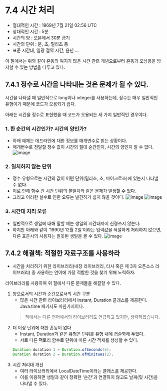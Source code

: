 # 7.4 시간 처리

- 절대적인 시간 : 1969년 7월 21일 02:56 UTC
- 상대적인 시간 : 5분
- 시간의 양 : 오븐에서 30분 굽기
- 시간의 단위 : 분, 초, 밀리초 등
- 표준 시간대, 일광 절약 시간, 윤년 ...

이 절에서는 위와 같이 혼동의 여지가 많은 시간 관련 개념으로부터 혼동과 오남용을 방지할 수 있는 방법을 다루고 있다.

## 7.4.1 정수로 시간을 나타내는 것은 문제가 될 수 있다.
시간을 나타낼 때 일반적으로 long이나 integer를 사용하는데, 정수는 매우 일반적인 유형이기 때문에 코드가 오용되기 쉽다.

아래는 시간을 정수로 표현했을 때 코드가 오용되는 세 가지 일반적인 경우이다.

### 1. 한 순간의 시간인가? 시간의 양인가?
   - 아래 예제는 데드라인에 대한 정보를 매개변수로 받는 상황이다.
   - 매개변수로 전달할 정수 값이 시간의 절대 순간인지, 시간의 양인지 알 수 없다.
  ![image](https://user-images.githubusercontent.com/97426362/226121769-f4c0cd49-3340-4a1f-a190-9b3d2941f74f.png)

### 2. 일치하지 않는 단위
   - 정수 유형으로는 시간의 값이 어떤 단위(밀리초, 초, 마이크로초)에 있는지 나타낼 수 없다.
   - 이로 인해 함수 간 시간 단위의 불일치와 같은 문제가 발생할 수 있다.
   - 그리고 이러한 실수로 인한 오류는 발견하기 쉽지 않을 것이다.
    ![image](https://user-images.githubusercontent.com/97426362/226122086-73beb86d-6899-47dc-a7b5-3cd24812a5be.png)
    ![image](https://user-images.githubusercontent.com/97426362/226122135-ca0cbe94-90b3-4852-9617-a24fc5c64c80.png)
    

### 3. 시간대 처리 오류
   - 일반적으로 생일에 대해 말할 때는 생일의 시간대까지 신경쓰지 않는다.
   - 하지만 아래와 같이 '1990년 12월 2일'이라는 입력값을 적절하게 처리하지 않으면, 다른 표준시의 사용자는 잘못된 생일을 볼 수 있다.
   ![image](https://user-images.githubusercontent.com/97426362/226148931-eb44a3a5-a1bb-46c2-a178-9c022f30fc5e.png)


## 7.4.2 해결책: 적절한 자료구조를 사용하라
- 시간을 처리하기 위한 라이브러리(내장 라이브러리, 타사 혹은 제 3자 오픈소스 라이브러리) 중 사용하는 언어에 가장 적합한 것을 찾기 위해 노력하자.

라이브러리를 사용하여 위 절에서 다룬 문제들을 해결할 수 있다.

1. 양으로서의 시간과 순간으로서의 시간 구분
   - 많은 시간 관련 라이브러리에서 Instant, Duration 클래스를 제공한다. Java.time 패키지도 마찬가지이다.
    > 책에서는 다른 언어에서의 라이브러리도 언급하고 있지만, 생략하겠습니다.
2. 더 이상 단위에 대한 혼동이 없다
   - Instant, Duration과 같은 유형은 단위를 유형 내에 캡슐화해 두었다.
   - 서로 다른 팩토리 함수로 단위에 따른 시간 객체를 생성할 수 있다.
    ```java
    Duration duration 1 = Duration.ofSeconds(5);
    Duration duration 2 = Duration.ofMinitues(2);
    ```
3. 시간 처리대 개선
   - 여러 라이브러리에서 LocalDateTime이라는 클래스를 제공한다.
   - 이를 이용하면 생일과 같이 정확한 '순간'과 연결하지 않고도 날짜(및 시간)을 나타낼 수 있다.